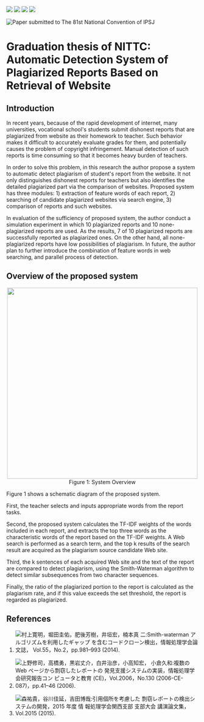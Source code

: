 <p>
  <a href="https://www.ipsj.or.jp/"><img src="https://img.shields.io/badge/Soiety-IPSJ-blue.svg"></a>
  <a href="https://www.python.org/"><img src="https://img.shields.io/badge/Code-Python3.6-yellow.svg"></a>
  <a href="https://github.com/maturu/graduation_thesis_of_NITTC/blob/master/LICENSE"><img src="https://img.shields.io/badge/License-MIT-green.svg"></a>
  <a href="https://github.com/maturu/graduation_thesis_of_NITTC/issues"><img src="https://img.shields.io/badge/Issues-error-red.svg"></a>
</p>

![Paper submitted to The 81st National Convention of IPSJ](https://ipsj.ixsq.nii.ac.jp/ej/?action=pages_view_main&active_action=repository_view_main_item_detail&item_id=197335&item_no=1&page_id=13&block_id=8)

# Graduation thesis of NITTC: Automatic Detection System of Plagiarized Reports Based on Retrieval of Website
## Introduction
 In recent years, because of the rapid development of internet, many universities, vocational school's students submit dishonest reports that are plagiarized from website as their homework to teacher. Such behavior makes it difficult to accurately evaluate grades for them, and potentially causes the problem of copyright infringement. Manual detection of such reports is time consuming so that it becomes heavy burden of teachers.

 In order to solve this problem, in this research the author propose a system to automatic detect plagiarism of student's report from the website.  It not only distinguishes dishonest reports for teachers but also identifies the detailed plagiarized part via the comparison of websites. Proposed system has three modules: 1) extraction of feature words of each report, 2) searching of candidate plagiarized websites via search engine, 3) comparison of reports and such websites.

 In evaluation of the sufficiency of proposed system, the author conduct a simulation experiment in which 10 plagiarized reports and 10 none-plagiarized reports are used. As the results, 7 of 10 plagiarized reports are successfully reported as plagiarized ones. On the other hand, all none- plagiarized reports have low possibilities of plagiarism. In future, the author plan to further introduce the combination of feature words in web searching, and parallel process of detection.

## Overview of the proposed system
<p align="center">
  <img width="500" src="https://user-images.githubusercontent.com/15319238/77822078-ca074900-7132-11ea-80a6-e8a34928cd0b.png" ><br>
  <label>Figure 1: System Overview</label>
</p>

Figure 1 shows a schematic diagram of the proposed system. 

First, the teacher selects and inputs appropriate words from the report tasks. 

Second, the proposed system calculates the TF-IDF weights of the words included in each report, and extracts the top three words as the characteristic words of the report based on the TF-IDF weights. A Web search is performed as a search term, and the top k results of the search result are acquired as the plagiarism source candidate Web site. 

Third, the k sentences of each acquired Web site and the text of the report are compared to detect plagiarism, using the Smith-Waterman algorithm to detect similar subsequences from two character sequences.

Finally, the ratio of the plagiarized portion to the report is calculated as the plagiarism rate, and if this value exceeds the set threshold, the report is regarded as plagiarized.

## References
1. ![村上寛明，堀田圭佑，肥後芳樹，井垣宏，楠本真 二:Smith-waterman アルゴリズムを利用したギャップ を含むコードクローン検出，情報処理学会論文誌， Vol.55，No.2，pp.981–993 (2014).](https://ipsj.ixsq.nii.ac.jp/ej/?action=pages_view_main&active_action=repository_view_main_item_detail&item_id=98517&item_no=1&page_id=13&block_id=8)

2. ![上野修司，高橋勇，黒岩丈介，白井治彦，小高知宏， 小倉久和:複数の Web ページから剽窃したレポートの 発見支援システムの実装，情報処理学会研究報告コン ピュータと教育 (CE)，Vol.2006，No.130 (2006-CE- 087)，pp.41–46 (2006).](https://ipsj.ixsq.nii.ac.jp/ej/?action=pages_view_main&active_action=repository_view_main_item_detail&item_id=54157&item_no=1&page_id=13&block_id=8)

3. ![森祐貴，谷川佳延，吉田博哉:引用個所を考慮した 剽窃レポートの検出システムの開発，2015 年度 情 報処理学会関西支部 支部大会 講演論文集，Vol.2015 (2015).](https://ipsj.ixsq.nii.ac.jp/ej/?action=pages_view_main&active_action=repository_view_main_item_detail&item_id=145700&item_no=1&page_id=13&block_id=8)
